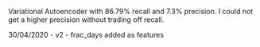 Variational Autoencoder with 86.79% recall and 7.3% precision.
I could not get a higher precision without trading off recall.

30/04/2020 - v2 - frac_days added as features
